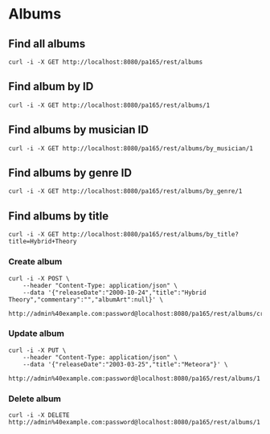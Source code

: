 # Albums

## Find all albums

```
curl -i -X GET http://localhost:8080/pa165/rest/albums
```

## Find album by ID

```
curl -i -X GET http://localhost:8080/pa165/rest/albums/1
```

## Find albums by musician ID

```
curl -i -X GET http://localhost:8080/pa165/rest/albums/by_musician/1
```

## Find albums by genre ID

```
curl -i -X GET http://localhost:8080/pa165/rest/albums/by_genre/1
```

## Find albums by title

```
curl -i -X GET http://localhost:8080/pa165/rest/albums/by_title?title=Hybrid+Theory
```

### Create album

```
curl -i -X POST \
	--header "Content-Type: application/json" \
	--data '{"releaseDate":"2000-10-24","title":"Hybrid Theory","commentary":"","albumArt":null}' \
	http://admin%40example.com:password@localhost:8080/pa165/rest/albums/create
```

### Update album

```
curl -i -X PUT \
	--header "Content-Type: application/json" \
	--data '{"releaseDate":"2003-03-25","title":"Meteora"}' \
	http://admin%40example.com:password@localhost:8080/pa165/rest/albums/1
```

### Delete album

```
curl -i -X DELETE http://admin%40example.com:password@localhost:8080/pa165/rest/albums/1
```
